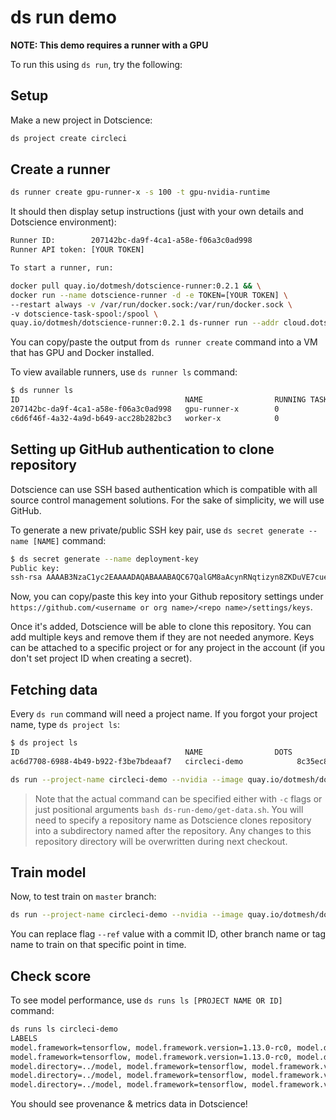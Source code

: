 # ds run demo

**NOTE: This demo requires a runner with a GPU**

To run this using `ds run`, try the following:

## Setup

Make a new project in Dotscience:

```bash
ds project create circleci
```

## Create a runner

```bash
ds runner create gpu-runner-x -s 100 -t gpu-nvidia-runtime
```

It should then display setup instructions (just with your own details and Dotscience environment):

```bash
Runner ID:        207142bc-da9f-4ca1-a58e-f06a3c0ad998
Runner API token: [YOUR TOKEN]

To start a runner, run:

docker pull quay.io/dotmesh/dotscience-runner:0.2.1 && \
docker run --name dotscience-runner -d -e TOKEN=[YOUR TOKEN] \
--restart always -v /var/run/docker.sock:/var/run/docker.sock \
-v dotscience-task-spool:/spool \
quay.io/dotmesh/dotscience-runner:0.2.1 ds-runner run --addr cloud.dotscience.net:8800 
```

You can copy/paste the output from `ds runner create` command into a VM that has GPU and Docker installed.

To view available runners, use `ds runner ls` command:

```bash
$ ds runner ls
ID                                     NAME                RUNNING TASKS       STATUS              TYPE                 AGE
207142bc-da9f-4ca1-a58e-f06a3c0ad998   gpu-runner-x        0                   offline             gpu-nvidia-runtime   13 minutes
c6d6f46f-4a32-4a9d-b649-acc28b282bc3   worker-x            0                   online              CPU                  About an hour
```

## Setting up GitHub authentication to clone repository

Dotscience can use SSH based authentication which is compatible with all source control management solutions. For the sake of simplicity, we will use GitHub.

To generate a new private/public SSH key pair, use `ds secret generate --name [NAME]` command:

```bash
$ ds secret generate --name deployment-key
Public key: 
ssh-rsa AAAAB3NzaC1yc2EAAAADAQABAAABAQC67QalGM8aAcynRNqtizyn8ZKDuVE7cue63DRPfdo+NdNArZvAhp0wS+yREpomh6XtDhTXhgZeuzJLbfBPPsHBmLx+kDR0TQh8Y5ISoEjIGQHOuUPwlsIrD2JwVI4AheCikKIVIJU4UIuvZgNErJo/3zeCkMVDgMVrGrCDQVh/Eanxm9VKid5YFY3no4j88Nf3KwCtK0fMo93xNDS35RvezjuKCmxg91hnleDBozKNpck19uPk5Ww957QmwQYNEWKVB3xoa/SKUSxSksJJizhuos1vrooG7EX8b3JoIKyD/i92pbSM6mMeF0FmBuRWEU4EMsgbyFtp4S44u6utxaNF
```

Now, you can copy/paste this key into your Github repository settings under `https://github.com/<username or org name>/<repo name>/settings/keys`.

Once it's added, Dotscience will be able to clone this repository. You can add multiple keys and remove them if they are not needed anymore. Keys can be attached to a specific project or for any project in the account (if you don't set project ID when creating a secret).

## Fetching data

Every `ds run` command will need a project name. If you forgot your project name, type `ds project ls`: 

```bash
$ ds project ls
ID                                     NAME                DOTS                                   COLLABORATORS       AGE
ac6d7708-6988-4b49-b922-f3be7bdeaaf7   circleci-demo            8c35ec84-9382-4263-a7e4-2f98885540e6                       3 hours
```

```bash
ds run --project-name circleci-demo --nvidia --image quay.io/dotmesh/dotscience-tensorflow-opencv:19.02-py3 --repo git@github.com:rusenask/ds-run-demo.git --ref master bash ds-run-demo/get-data.sh
```

> Note that the actual command can be specified either with `-c` flags or just positional arguments `bash ds-run-demo/get-data.sh`. You will need to specify a repository name as Dotscience clones repository into a subdirectory named after the repository. Any changes to this repository directory will be overwritten during next checkout. 

## Train model

Now, to test train on `master` branch:

```bash
ds run --project-name circleci-demo --nvidia --image quay.io/dotmesh/dotscience-tensorflow-opencv:19.02-py3 --repo git@github.com:rusenask/ds-run-demo.git --ref master python ds-run-demo/train.py
```

You can replace flag `--ref` value with a commit ID, other branch name or tag name to train on that specific point in time.

## Check score

To see model performance, use `ds runs ls [PROJECT NAME OR ID]` command:

```bash
ds runs ls circleci-demo
LABELS                                                                                     PARAMETERS                  TYPE                SCORE               AGE
model.framework=tensorflow, model.framework.version=1.13.0-rc0, model.directory=model      epochs=1, optimizer=adam    accuracy            0.9030879           24 hours
model.framework=tensorflow, model.framework.version=1.13.0-rc0, model.directory=../model   epochs=10, optimizer=adam   accuracy            0.9332542           24 hours
model.directory=../model, model.framework=tensorflow, model.framework.version=1.13.0-rc0   epochs=5, optimizer=adam    accuracy            0.9219319           5 hours
model.directory=../model, model.framework=tensorflow, model.framework.version=1.13.0-rc0   epochs=5, optimizer=adam    accuracy            0.919715            37 minutes
model.directory=../model, model.framework=tensorflow, model.framework.version=1.13.0-rc0   epochs=5, optimizer=adam    accuracy            0.9275534           20 minutes
```

You should see provenance & metrics data in Dotscience!
